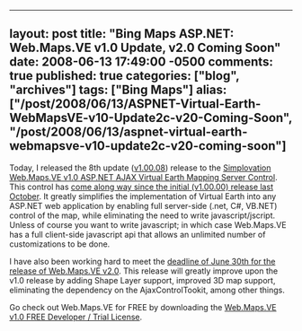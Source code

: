   ---
  layout: post
  title: "Bing Maps ASP.NET: Web.Maps.VE v1.0 Update, v2.0 Coming Soon"
  date: 2008-06-13 17:49:00 -0500
  comments: true
  published: true
  categories: ["blog", "archives"]
  tags: ["Bing Maps"]
  alias: ["/post/2008/06/13/ASPNET-Virtual-Earth-WebMapsVE-v10-Update2c-v20-Coming-Soon", "/post/2008/06/13/aspnet-virtual-earth-webmapsve-v10-update2c-v20-coming-soon"]
  ---
<!-- more -->
<p>Today, I released the 8th update (<a href="http://simplovation.com/blog/post.aspx?n=webmapsvev10008updatereleased">v1.00.08</a>) release to the <a href="http://simplovation.com/page/webmapsve10.aspx">Simplovation Web.Maps.VE v1.0 ASP.NET AJAX Virtual Earth Mapping Server Control</a>. This control has <a href="http://simplovation.com/page/webmapsve10/roadmap.aspx">come along way since the initial (v1.00.00) release last October</a>. It&nbsp;greatly simplifies the implementation of Virtual Earth into any ASP.NET web application by enabling full server-side (.net, C#, VB.NET) control of the map, while eliminating the need to write javascript/jscript. Unless of course you want to write javascript; in which case Web.Maps.VE has a full client-side javascript api that allows an&nbsp;unlimited number of customizations to be done.</p>
<p>I have also been working hard to meet the <a href="http://simplovation.com/blog/Post.aspx?n=WebMapsVEv20ComingSoon">deadline of June 30th for the release of Web.Maps.VE v2.0</a>. This release will greatly improve upon the v1.0 release by adding Shape Layer support, improved 3D map support, eliminating the dependency on the AjaxControlTookit, among other things.</p>
<p>Go check out Web.Maps.VE for FREE by downloading the <a href="http://simplovation.com/Download/#WEBMAPSVE10TRIAL">Web.Maps.VE v1.0 FREE Developer / Trial License</a>.</p>
